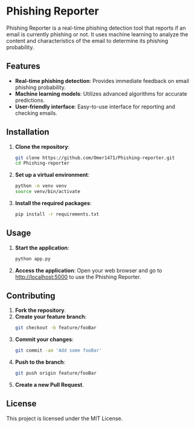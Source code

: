 # Phishing Reporter

Phishing Reporter is a real-time phishing detection tool that reports if an email is currently phishing or not. It uses machine learning to analyze the content and characteristics of the email to determine its phishing probability.

## Features

- **Real-time phishing detection**: Provides immediate feedback on email phishing probability.
- **Machine learning models**: Utilizes advanced algorithms for accurate predictions.
- **User-friendly interface**: Easy-to-use interface for reporting and checking emails.

## Installation

1. **Clone the repository**:
    ```bash
    git clone https://github.com/Omer1471/Phishing-reporter.git
    cd Phishing-reporter
    ```

2. **Set up a virtual environment**:
    ```bash
    python -m venv venv
    source venv/bin/activate
    ```

3. **Install the required packages**:
    ```bash
    pip install -r requirements.txt
    ```

## Usage

1. **Start the application**:
    ```bash
    python app.py
    ```

2. **Access the application**:
    Open your web browser and go to [http://localhost:5000](http://localhost:5000) to use the Phishing Reporter.

## Contributing

1. **Fork the repository**.
2. **Create your feature branch**:
    ```bash
    git checkout -b feature/fooBar
    ```
3. **Commit your changes**:
    ```bash
    git commit -am 'Add some fooBar'
    ```
4. **Push to the branch**:
    ```bash
    git push origin feature/fooBar
    ```
5. **Create a new Pull Request**.

## License

This project is licensed under the MIT License.

